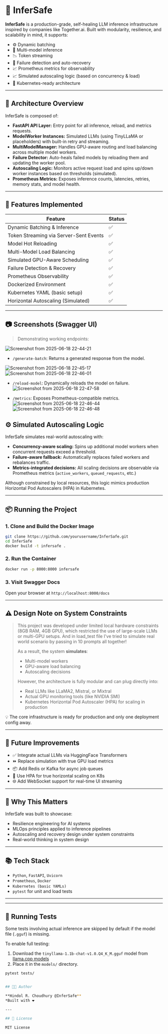 # 🚨 InferSafe

**InferSafe** is a production-grade, self-healing LLM inference infrastructure inspired by companies like Together.ai. Built with modularity, resilience, and scalability in mind, it supports:

- ⚙️ Dynamic batching
- 🧠 Multi-model inference
- 📉 Token streaming
- 🔁 Failure detection and auto-recovery
- 📈 Prometheus metrics for observability
- 📈 Simulated autoscaling logic (based on concurrency & load)
- 🚀 Kubernetes-ready architecture

---

## 🔧 Architecture Overview

InferSafe is composed of:

- **FastAPI API Layer:** Entry point for all inference, reload, and metrics requests.
- **ModelWorker Instances:** Simulated LLMs (using TinyLLaMA or placeholders) with built-in retry and streaming.
- **MultiModelManager:** Handles GPU-aware routing and load balancing across multiple model workers.
- **Failure Detector:** Auto-heals failed models by reloading them and updating the worker pool.
- **Autoscaling Logic:** Monitors active request load and spins up/down worker instances based on thresholds (simulated).
- **Prometheus Metrics:** Exposes inference counts, latencies, retries, memory stats, and model health.

---

## 🧪 Features Implemented

| Feature                          | Status |
|----------------------------------|--------|
| Dynamic Batching & Inference     | ✅     |
| Token Streaming via Server-Sent Events | ✅ |
| Model Hot Reloading             | ✅     |
| Multi-Model Load Balancing       | ✅     |
| Simulated GPU-Aware Scheduling   | ✅     |
| Failure Detection & Recovery     | ✅     |
| Prometheus Observability         | ✅     |
| Dockerized Environment           | ✅     |
| Kubernetes YAML (basic setup)    | ✅     |
| Horizontal Autoscaling (Simulated) | ✅   |

---

## 📷 Screenshots (Swagger UI)

> Demonstrating working endpoints:

![Screenshot from 2025-06-18 22-44-21](https://github.com/user-attachments/assets/28ba9c25-8767-4a4d-a78e-41c3f775d6c4)

- `/generate-batch`: Returns a generated response from the model.

![Screenshot from 2025-06-18 22-45-17](https://github.com/user-attachments/assets/ba337b03-71bf-4a0c-a436-b488d0299ce4)
![Screenshot from 2025-06-18 22-46-01](https://github.com/user-attachments/assets/9234d56c-8005-469d-b992-d03e2048abd0)


- `/reload-model`: Dynamically reloads the model on failure.
![Screenshot from 2025-06-18 22-47-58](https://github.com/user-attachments/assets/1ee0a39d-8f31-41af-a26f-6d583409f9bf)

- `/metrics`: Exposes Prometheus-compatible metrics.
![Screenshot from 2025-06-18 22-46-44](https://github.com/user-attachments/assets/594c1ea6-5ba6-4bc9-8993-acfd7a0dd570)
![Screenshot from 2025-06-18 22-46-48](https://github.com/user-attachments/assets/68363aec-663e-499d-9294-d4b7ad709344)


## ⚙️ Simulated Autoscaling Logic

InferSafe simulates real-world autoscaling with:

- **Concurrency-aware scaling:** Spins up additional model workers when concurrent requests exceed a threshold.
- **Failure-aware fallback:** Automatically replaces failed workers and rebalances traffic.
- **Metrics-integrated decisions:** All scaling decisions are observable via Prometheus metrics (`active_workers`, `queued_requests`, etc.)

Although constrained by local resources, this logic mimics production Horizontal Pod Autoscalers (HPA) in Kubernetes.

---

## 📦 Running the Project

### 1. Clone and Build the Docker Image

```bash
git clone https://github.com/yourusername/InferSafe.git
cd InferSafe
docker build -t infersafe .
````

### 2. Run the Container

```bash
docker run -p 8000:8000 infersafe
```

### 3. Visit Swagger Docs

Open your browser at `http://localhost:8000/docs`

---

## ⚠️ Design Note on System Constraints

> This project was developed under limited local hardware constraints (8GB RAM, 4GB GPU), which restricted the use of large-scale LLMs or multi-GPU setups. And in load_test file I've tried to simulate real world scenario by passing in 10 prompts all together!
>
> As a result, the system **simulates**:
>
> * Multi-model workers
> * GPU-aware load balancing
> * Autoscaling decisions
>
> However, the architecture is fully modular and can plug directly into:
>
> * Real LLMs like LLaMA2, Mistral, or Mixtral
> * Actual GPU monitoring tools (like NVIDIA SMI)
> * Kubernetes Horizontal Pod Autoscaler (HPA) for scaling in production

💡 The core infrastructure is ready for production and only one deployment config away.

---

## 🔮 Future Improvements

* ✅ Integrate actual LLMs via HuggingFace Transformers
* ⏩ Replace simulation with true GPU load metrics
* 📦 Add Redis or Kafka for async job queues
* 📡 Use HPA for true horizontal scaling on K8s
* 🌐 Add WebSocket support for real-time UI streaming

---

## 🧠 Why This Matters

InferSafe was built to showcase:

* Resilience engineering for AI systems
* MLOps principles applied to inference pipelines
* Autoscaling and recovery design under system constraints
* Real-world thinking in system design

---

## 📚 Tech Stack

* `Python`, `FastAPI`, `Uvicorn`
* `Prometheus`, `Docker`
* `Kubernetes (basic YAMLs)`
* `pytest` for unit and load tests

---

---

## 🧪 Running Tests

Some tests involving actual inference are skipped by default if the model file (`.gguf`) is missing.

To enable full testing:

1. Download the `tinyllama-1.1b-chat-v1.0.Q4_K_M.gguf` model from [llama.cpp models](https://huggingface.co/TheBloke/TinyLlama-1.1B-Chat-v1.0-GGUF)  
2. Place it in the `models/` directory.

```bash
pytest tests/


## 👨‍💻 Author

**Hindol R. Choudhury @InferSafe**
*Built with ❤️ 

---

## 📝 License

MIT License

